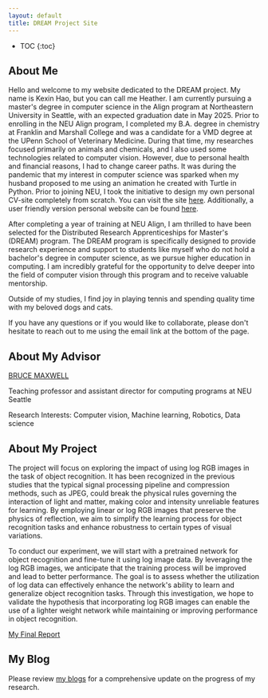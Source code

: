 ```yaml
---
layout: default
title: DREAM Project Site
---
```


* TOC
{:toc}

## About Me

Hello and welcome to my website dedicated to the DREAM project. My name is Kexin Hao, but you can call me Heather. I am currently pursuing a master's degree in computer science in the Align program at Northeastern University in Seattle, with an expected graduation date in May 2025. Prior to enrolling in the NEU Align program, I completed my B.A. degree in chemistry at Franklin and Marshall College and was a candidate for a VMD degree at the UPenn School of Veterinary Medicine. During that time, my researches focused primarily on animals and chemicals, and I also used some technologies related to computer vision. However, due to personal health and financial reasons, I had to change career paths. It was during the pandemic that my interest in computer science was sparked when my husband proposed to me using an animation he created with Turtle in Python. Prior to joining NEU, I took the initiative to design my own personal CV-site completely from scratch. You can visit the site [here](https://codingheather.github.io/CV/). Additionally, a user friendly version personal website can be found [here](https://codingheather.github.io/My-Site-/).

After completing a year of training at NEU Align, I am thrilled to have been selected for the Distributed Research Apprenticeships for Master's (DREAM) program. The DREAM program is specifically designed to provide research experience and support to students like myself who do not hold a bachelor's degree in computer science, as we pursue higher education in computing. I am incredibly grateful for the opportunity to delve deeper into the field of computer vision through this program and to receive valuable mentorship. 

Outside of my studies, I find joy in playing tennis and spending quality time with my beloved dogs and cats.

If you have any questions or if you would like to collaborate, please don't hesitate to reach out to me using the email link at the bottom of the page.


## About My Advisor

[BRUCE MAXWELL](https://cs.colby.edu/maxwell/)

Teaching professor and assistant director for computing programs at NEU Seattle

Research Interests: Computer vision, Machine learning, Robotics, Data science 

## About My Project

The project will focus on exploring the impact of using log RGB images in the task of object recognition. It has been recognized in the previous studies that the typical signal processing pipeline and compression methods, such as JPEG, could break the physical rules governing the interaction of light and matter, making color and intensity unreliable features for learning. By employing linear or log RGB images that preserve the physics of reflection, we aim to simplify the learning process for object recognition tasks and enhance robustness to certain types of visual variations.

To conduct our experiment, we will start with a pretrained network for object recognition and fine-tune it using log image data. By leveraging the log RGB images, we anticipate that the training process will be improved and lead to better performance. The goal is to assess whether the utilization of log data can effectively enhance the network's ability to learn and generalize object recognition tasks. Through this investigation, we hope to validate the hypothesis that incorporating log RGB images can enable the use of a lighter weight network while maintaining or improving performance in object recognition.

[My Final Report](files/finalreport.pdf)

## My Blog

Please review [my blogs](blog.html) for a comprehensive update on the progress of my research.

